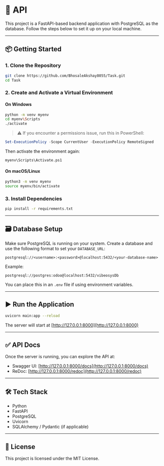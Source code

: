 # 🚀 API

This project is a FastAPI-based backend application with PostgreSQL as the database. Follow the steps below to set it up on your local machine.

---

## 📦 Getting Started

### 1. Clone the Repository
```bash
git clone https://github.com/BhosaleAkshay8055/Task.git
cd Task
```

### 2. Create and Activate a Virtual Environment

#### On Windows
```bash
python -m venv myenv
cd myenv\Scripts
./activate
```

> ⚠️ If you encounter a permissions issue, run this in PowerShell:
```powershell
Set-ExecutionPolicy -Scope CurrentUser -ExecutionPolicy RemoteSigned
```
Then activate the environment again:
```bash
myenv\Scripts\Activate.ps1
```

#### On macOS/Linux
```bash
python3 -m venv myenv
source myenv/bin/activate
```

### 3. Install Dependencies
```bash
pip install -r requirements.txt
```

---

## 🗃️ Database Setup

Make sure PostgreSQL is running on your system. Create a database and use the following format to set your `DATABASE_URL`:

```
postgresql://<username>:<password>@localhost:5432/<your-database-name>
```

Example:
```
postgresql://postgres:odoo@localhost:5432/vibeosysDb
```

You can place this in an `.env` file if using environment variables.

---

## ▶️ Run the Application
```bash
uvicorn main:app --reload
```

The server will start at [http://127.0.0.1:8000](http://127.0.0.1:8000)

---

## ✅ API Docs

Once the server is running, you can explore the API at:

- Swagger UI: [http://127.0.0.1:8000/docs](http://127.0.0.1:8000/docs)
- ReDoc: [http://127.0.0.1:8000/redoc](http://127.0.0.1:8000/redoc)

---

## 🛠️ Tech Stack

- Python
- FastAPI
- PostgreSQL
- Uvicorn
- SQLAlchemy / Pydantic (if applicable)

---

## 📄 License

This project is licensed under the MIT License.
